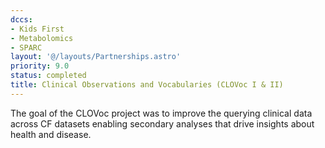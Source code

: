 ```yaml
---
dccs:
- Kids First
- Metabolomics
- SPARC
layout: '@/layouts/Partnerships.astro'
priority: 9.0
status: completed
title: Clinical Observations and Vocabularies (CLOVoc I & II)
---
```

The goal of the CLOVoc project was to improve the querying clinical data across CF datasets enabling secondary analyses that drive insights about health and disease.